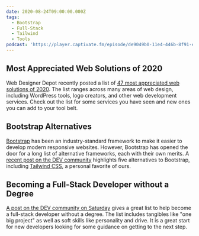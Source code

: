 ```yaml
---
date: 2020-08-24T09:00:00.000Z
tags:
  - Bootstrap
  - Full-Stack
  - Tailwind
  - Tools
podcast: 'https://player.captivate.fm/episode/de9049b0-11e4-446b-8f91-ea81f622d21d'
---
```


## Most Appreciated Web Solutions of 2020

Web Designer Depot recently posted a list of [47 most appreciated web solutions of 2020](https://www.webdesignerdepot.com/2020/08/the-most-appreciated-web-solutions-in-2020/). The list ranges across many areas of web design, including WordPress tools, logo creators, and other web development services. Check out the list for some services you have seen and new ones you can add to your tool belt.

## Bootstrap Alternatives

[Bootstrap](https://getbootstrap.com/) has been an industry-standard framework to make it easier to develop modern responsive websites. However, Bootstrap has opened the door for a long list of alternative frameworks, each with their own merits. A [recent post on the DEV community](https://dev.to/codesnail/top-bootstrap-alternatives-4947) highlights five alternatives to Bootstrap, including [Tailwind CSS](https://tailwindcss.com/), a personal favorite of ours.

## Becoming a Full-Stack Developer without a Degree

[A post on the DEV community on Saturday](https://dev.to/catmcgeecode/want-to-be-a-full-stack-developer-without-a-degree-this-is-what-you-need-2kmm) gives a great list to help become a full-stack developer without a degree. The list includes tangibles like "one big project" as well as soft skills like personality and drive. It is a great start for new developers looking for some guidance on getting to the next step.
